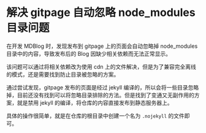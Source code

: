 # 解决 gitpage 自动忽略 node_modules 目录问题

在开发 MDBlog 时，发现发布到 gitpage 上的页面会自动忽略掉 node_modules 目录中的内容，导致发布后的 Blog 因缺少相关依赖而无法正常显示。

该问题可以通过将相关依赖改为使用 cdn 上的文件解决，但是为了兼容完全离线的模式，还是需要找到防止目录被忽略的方案。

通过尝试发现，gitpage 发布的页面是经过 jekyll 编译的，所以会将一些目录忽略掉，目前还没有找到可以将忽略目录排除的方法。但是找到了变通又无副作用的方案，就是禁用 jekyll 的编译，将仓库的内容直接发布到静态服务器上。

具体的操作很简单，就是在仓库的根目录中创建一个名为 `.nojekyll` 的文件即可。
